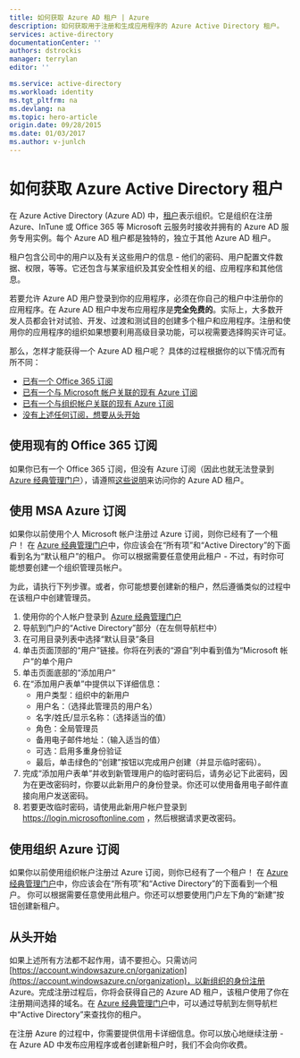 ```yaml
---
title: 如何获取 Azure AD 租户 | Azure
description: 如何获取用于注册和生成应用程序的 Azure Active Directory 租户。
services: active-directory
documentationCenter: ''
authors: dstrockis
manager: terrylan
editor: ''

ms.service: active-directory
ms.workload: identity
ms.tgt_pltfrm: na
ms.devlang: na
ms.topic: hero-article
origin.date: 09/28/2015
ms.date: 01/03/2017
ms.author: v-junlch
---
```


# 如何获取 Azure Active Directory 租户

在 Azure Active Directory (Azure AD) 中，[租户](https://msdn.microsoft.com/zh-cn/library/azure/jj573650.aspx#BKMK_WhatIsAnAzureADTenant)表示组织。它是组织在注册 Azure、InTune 或 Office 365 等 Microsoft 云服务时接收并拥有的 Azure AD 服务专用实例。每个 Azure AD 租户都是独特的，独立于其他 Azure AD 租户。

租户包含公司中的用户以及有关这些用户的信息 - 他们的密码、用户配置文件数据、权限，等等。它还包含与某家组织及其安全性相关的组、应用程序和其他信息。

若要允许 Azure AD 用户登录到你的应用程序，必须在你自己的租户中注册你的应用程序。在 Azure AD 租户中发布应用程序是**完全免费的**。实际上，大多数开发人员都会针对试验、开发、过渡和测试目的创建多个租户和应用程序。注册和使用你的应用程序的组织如果想要利用高级目录功能，可以视需要选择购买许可证。

那么，怎样才能获得一个 Azure AD 租户呢？ 具体的过程根据你的以下情况而有所不同：

- [已有一个 Office 365 订阅](#use-an-existing-office-365-subscription)
- [已有一个与 Microsoft 帐户关联的现有 Azure 订阅](#use-an-msa-azure-subscription)
- [已有一个与组织帐户关联的现有 Azure 订阅](#use-an-organizational-azure-subscription)
- [没有上述任何订阅，想要从头开始](#start-from-scratch)

## <a name="use-an-existing-office-365-subscription"></a>使用现有的 Office 365 订阅
如果你已有一个 Office 365 订阅，但没有 Azure 订阅（因此也就无法登录到 [Azure 经典管理门户](https://manage.windowsazure.cn)），请遵照[这些说明](https://technet.microsoft.com/zh-cn/library/dn832618.aspx)来访问你的 Azure AD 租户。

## <a name="use-an-msa-azure-subscription"></a>使用 MSA Azure 订阅
如果你以前使用个人 Microsoft 帐户注册过 Azure 订阅，则你已经有了一个租户！ 在 [Azure 经典管理门户](https://manage.windowsazure.cn)中，你应该会在“所有项”和“Active Directory”的下面看到名为“默认租户”的租户。 你可以根据需要任意使用此租户 - 不过，有时你可能想要创建一个组织管理员帐户。

为此，请执行下列步骤。或者，你可能想要创建新的租户，然后遵循类似的过程中在该租户中创建管理员。

1. 使用你的个人帐户登录到 [Azure 经典管理门户](https://manage.windowsazure.cn)
2. 导航到门户的“Active Directory”部分（在左侧导航栏中）
3. 在可用目录列表中选择“默认目录”条目
4. 单击页面顶部的“用户”链接。你将在列表的“源自”列中看到值为“Microsoft 帐户”的单个用户
5. 单击页面底部的“添加用户”
6. 在“添加用户表单”中提供以下详细信息：
    - 用户类型：组织中的新用户
    - 用户名：（选择此管理员的用户名）
    - 名字/姓氏/显示名称：（选择适当的值）
    - 角色：全局管理员
    - 备用电子邮件地址：（输入适当的值）
    - 可选：启用多重身份验证
    - 最后，单击绿色的“创建”按钮以完成用户创建（并显示临时密码）。
7. 完成“添加用户表单”并收到新管理用户的临时密码后，请务必记下此密码，因为在更改密码时，你要以此新用户的身份登录。你还可以使用备用电子邮件直接向用户发送密码。
8. 若要更改临时密码，请使用此新用户帐户登录到 https://login.microsoftonline.com ，然后根据请求更改密码。

## <a name="use-an-organizational-azure-subscription"></a>使用组织 Azure 订阅
如果你以前使用组织帐户注册过 Azure 订阅，则你已经有了一个租户！ 在 [Azure 经典管理门户](https://manage.windowsazure.cn)中，你应该会在“所有项”和“Active Directory”的下面看到一个租户。 你可以根据需要任意使用此租户。你还可以想要使用门户左下角的“新建”按钮创建新租户。

## <a name="start-from-scratch"></a>从头开始
如果上述所有方法都不起作用，请不要担心。只需访问 [https://account.windowsazure.cn/organization](https://account.windowsazure.cn/organization)，以新组织的身份注册 Azure。完成注册过程后，你将会获得自己的 Azure AD 租户，该租户使用了你在注册期间选择的域名。在 [Azure 经典管理门户](https://manage.windowsazure.cn)中，可以通过导航到左侧导航栏中“Active Directory”来查找你的租户。

在注册 Azure 的过程中，你需要提供信用卡详细信息。你可以放心地继续注册 - 在 Azure AD 中发布应用程序或者创建新租户时，我们不会向你收费。

<!---HONumber=Mooncake_Quality_Review_1230_2016-->